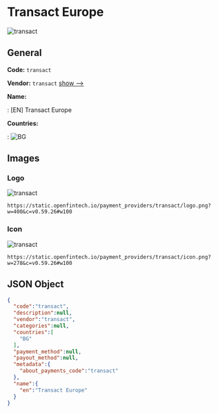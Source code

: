 
# Transact Europe 
![transact](https://static.openfintech.io/payment_providers/transact/logo.png?w=400&c=v0.59.26#w100)  

## General 
 
**Code:** `transact` 
 
**Vendor:** `transact` [show -->](/vendors/transact/) 
 
**Name:** 
 
:	[EN] Transact Europe 
 
 
**Countries:** 
 
:	![BG](https://cdnjs.cloudflare.com/ajax/libs/flag-icon-css/3.3.0/flags/4x3/bg.svg#w24)  

## Images 

### Logo 
 
![transact](https://static.openfintech.io/payment_providers/transact/logo.png?w=400&c=v0.59.26#w100)  

```
https://static.openfintech.io/payment_providers/transact/logo.png?w=400&c=v0.59.26#w100
```  

### Icon 
 
![transact](https://static.openfintech.io/payment_providers/transact/icon.png?w=278&c=v0.59.26#w100)  

```
https://static.openfintech.io/payment_providers/transact/icon.png?w=278&c=v0.59.26#w100
```  

## JSON Object 

```json
{
  "code":"transact",
  "description":null,
  "vendor":"transact",
  "categories":null,
  "countries":[
    "BG"
  ],
  "payment_method":null,
  "payout_method":null,
  "metadata":{
    "about_payments_code":"transact"
  },
  "name":{
    "en":"Transact Europe"
  }
}
```  
